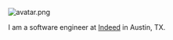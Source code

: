 ![avatar.png](/images/avatar.png)

I am a software engineer at [Indeed](http://indeed.com) in Austin, TX.
